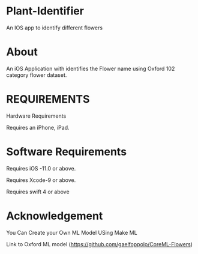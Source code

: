 # Plant-Identifier
An IOS app to identify different flowers

# About
An iOS Application with identifies the Flower name using Oxford 102 category flower dataset.

# REQUIREMENTS

Hardware Requirements

Requires an iPhone, iPad.

# Software Requirements

Requires iOS -11.0 or above.

Requires Xcode-9  or above.

Requires swift 4 or above 


# Acknowledgement

You Can Create your Own ML Model USing Make ML

Link to Oxford ML model (https://github.com/gaelfoppolo/CoreML-Flowers)
